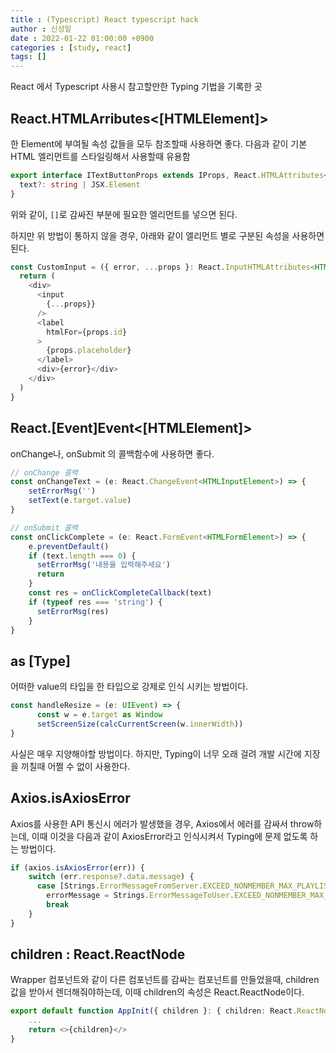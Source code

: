 ```yaml
---
title : (Typescript) React typescript hack
author : 신성일
date : 2022-01-22 01:00:00 +0900
categories : [study, react]
tags: []
---
```




React 에서 Typescript 사용시 참고할만한 Typing 기법을 기록한 곳





## React.HTMLArributes<[HTMLElement]>

한 Element에 부여될 속성 값들을 모두 참조할때 사용하면 좋다. 다음과 같이 기본 HTML 엘리먼트를 스타일링해서 사용할때 유용함

```typescript
export interface ITextButtonProps extends IProps, React.HTMLAttributes<HTMLDivElement> {
  text?: string | JSX.Element
}
```

위와 같이, `[]`로 감싸진 부분에 필요한 엘리먼트를 넣으면 된다.

하지만 위 방법이 통하지 않을 경우, 아래와 같이 엘리먼트 별로 구분된 속성을 사용하면 된다.

```typescript
const CustomInput = ({ error, ...props }: React.InputHTMLAttributes<HTMLInputElement> & IProps) => {
  return (
    <div>
      <input
        {...props}}
      />
      <label
        htmlFor={props.id}
      >
        {props.placeholder}
      </label>
      <div>{error}</div>
    </div>
  )
}
```





## React.[Event]Event<[HTMLElement]>

onChange나, onSubmit 의 콜백함수에 사용하면 좋다.

```typescript
// onChange 콜백
const onChangeText = (e: React.ChangeEvent<HTMLInputElement>) => {
    setErrorMsg('')
    setText(e.target.value)
}

// onSubmit 콜백
const onClickComplete = (e: React.FormEvent<HTMLFormElement>) => {
    e.preventDefault()
    if (text.length === 0) {
      setErrorMsg('내용을 입력해주세요')
      return
    }
    const res = onClickCompleteCallback(text)
    if (typeof res === 'string') {
      setErrorMsg(res)
    }
}
```





## as [Type]

어떠한 value의 타입을 한 타입으로 강제로 인식 시키는 방법이다.

```typescript
const handleResize = (e: UIEvent) => {
      const w = e.target as Window
      setScreenSize(calcCurrentScreen(w.innerWidth))
}
```

사실은 매우 지양해야할 방법이다. 하지만, Typing이 너무 오래 걸려 개발 시간에 지장을 끼칠때 어쩔 수 없이 사용한다.







## Axios.isAxiosError

Axios를 사용한 API 통신시 에러가 발생했을 경우, Axios에서 에러를 감싸서 throw하는데, 이때 이것을 다음과 같이 AxiosError라고 인식시켜서 Typing에 문제 없도록 하는 방법이다.

```typescript
if (axios.isAxiosError(err)) {
    switch (err.response?.data.message) {
      case [Strings.ErrorMessageFromServer.EXCEED_NONMEMBER_MAX_PLAYLIST]:
        errorMessage = Strings.ErrorMessageToUser.EXCEED_NONMEMBER_MAX_PLAYLIST
        break
    }
}
```







## children : React.ReactNode

Wrapper 컴포넌트와 같이 다른 컴포넌트를 감싸는 컴포넌트를 만들었을때, children 값을 받아서 렌더해줘야하는데, 이때 children의 속성은 React.ReactNode이다.

```typescript
export default function AppInit({ children }: { children: React.ReactNode }) {
    ...
    return <>{children}</>
}
```

